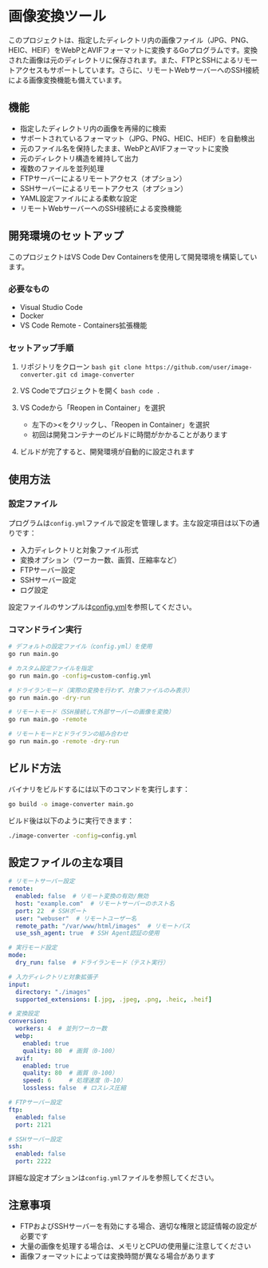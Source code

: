 # 画像変換ツール

このプロジェクトは、指定したディレクトリ内の画像ファイル（JPG、PNG、HEIC、HEIF）をWebPとAVIFフォーマットに変換するGoプログラムです。変換された画像は元のディレクトリに保存されます。また、FTPとSSHによるリモートアクセスもサポートしています。さらに、リモートWebサーバーへのSSH接続による画像変換機能も備えています。

## 機能

- 指定したディレクトリ内の画像を再帰的に検索
- サポートされているフォーマット（JPG、PNG、HEIC、HEIF）を自動検出
- 元のファイル名を保持したまま、WebPとAVIFフォーマットに変換
- 元のディレクトリ構造を維持して出力
- 複数のファイルを並列処理
- FTPサーバーによるリモートアクセス（オプション）
- SSHサーバーによるリモートアクセス（オプション）
- YAML設定ファイルによる柔軟な設定
- リモートWebサーバーへのSSH接続による変換機能

## 開発環境のセットアップ

このプロジェクトはVS Code Dev Containersを使用して開発環境を構築しています。

### 必要なもの

- Visual Studio Code
- Docker
- VS Code Remote - Containers拡張機能

### セットアップ手順

1. リポジトリをクローン
        ```bash
        git clone https://github.com/user/image-converter.git
        cd image-converter
        ```

2. VS Codeでプロジェクトを開く
        ```bash
        code .
        ```

3. VS Codeから「Reopen in Container」を選択
   - 左下の><をクリックし、「Reopen in Container」を選択
   - 初回は開発コンテナーのビルドに時間がかかることがあります

4. ビルドが完了すると、開発環境が自動的に設定されます

## 使用方法

### 設定ファイル

プログラムは`config.yml`ファイルで設定を管理します。主な設定項目は以下の通りです：

- 入力ディレクトリと対象ファイル形式
- 変換オプション（ワーカー数、画質、圧縮率など）
- FTPサーバー設定
- SSHサーバー設定
- ログ設定

設定ファイルのサンプルは[config.yml](./config.yml)を参照してください。

### コマンドライン実行

```bash
# デフォルトの設定ファイル（config.yml）を使用
go run main.go

# カスタム設定ファイルを指定
go run main.go -config=custom-config.yml

# ドライランモード（実際の変換を行わず、対象ファイルのみ表示）
go run main.go -dry-run

# リモートモード（SSH接続して外部サーバーの画像を変換）
go run main.go -remote

# リモートモードとドライランの組み合わせ
go run main.go -remote -dry-run
```

## ビルド方法

バイナリをビルドするには以下のコマンドを実行します：

```bash
go build -o image-converter main.go
```

ビルド後は以下のように実行できます：

```bash
./image-converter -config=config.yml
```

## 設定ファイルの主な項目

```yaml
# リモートサーバー設定
remote:
  enabled: false  # リモート変換の有効/無効
  host: "example.com"  # リモートサーバーのホスト名
  port: 22  # SSHポート
  user: "webuser"  # リモートユーザー名
  remote_path: "/var/www/html/images"  # リモートパス
  use_ssh_agent: true  # SSH Agent認証の使用

# 実行モード設定
mode:
  dry_run: false  # ドライランモード（テスト実行）

# 入力ディレクトリと対象拡張子
input:
  directory: "./images"
  supported_extensions: [.jpg, .jpeg, .png, .heic, .heif]

# 変換設定
conversion:
  workers: 4  # 並列ワーカー数
  webp:
    enabled: true
    quality: 80  # 画質（0-100）
  avif:
    enabled: true
    quality: 80  # 画質（0-100）
    speed: 6     # 処理速度（0-10）
    lossless: false  # ロスレス圧縮

# FTPサーバー設定
ftp:
  enabled: false
  port: 2121

# SSHサーバー設定
ssh:
  enabled: false
  port: 2222
```

詳細な設定オプションは`config.yml`ファイルを参照してください。

## 注意事項

- FTPおよびSSHサーバーを有効にする場合、適切な権限と認証情報の設定が必要です
- 大量の画像を処理する場合は、メモリとCPUの使用量に注意してください
- 画像フォーマットによっては変換時間が異なる場合があります
